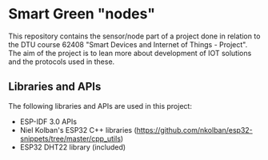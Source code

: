 # Smart Green "nodes"
This repository contains the sensor/node part of a project done in relation to the DTU course 62408 "Smart Devices and Internet of Things - Project".
The aim of the project is to lean more about development of IOT solutions and the protocols used in these.

## Libraries and APIs
The following libraries and APIs are used in this project:
* ESP-IDF 3.0 APIs
* Niel Kolban's ESP32 C++ libraries (https://github.com/nkolban/esp32-snippets/tree/master/cpp_utils)
* ESP32 DHT22 library (included)
